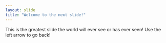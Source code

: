 ```yaml
---
layout: slide
title: "Welcome to the next slide!"
---
```

This is the greatest slide the world will ever see or has ever seen!
Use the left arrow to go back!
